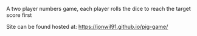 A two player numbers game, each player rolls the dice to reach the target score first

Site can be found hosted at: https://jonwil91.github.io/pig-game/
